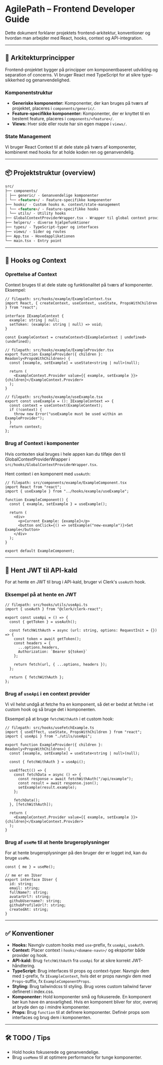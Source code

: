 # AgilePath – Frontend Developer Guide

Dette dokument forklarer projektets frontend-arkitektur, konventioner og hvordan man arbejder med React, hooks, context og API-integration.

---

## 🧱 Arkitekturprincipper

Frontend-projektet bygger på principper om komponentbaseret udvikling og separation of concerns. Vi bruger React med TypeScript for at sikre type-sikkerhed og genanvendelighed.

### Komponentstruktur

- **Generiske komponenter:** Komponenter, der kan bruges på tværs af projektet, placeres i `components/generic/`.
- **Feature-specifikke komponenter:** Komponenter, der er knyttet til en bestemt feature, placeres i `components/<feature>/`.
- **Views:** Hver side eller route har sin egen mappe i `views/`.

### State Management

Vi bruger React Context til at dele state på tværs af komponenter, kombineret med hooks for at holde koden ren og genanvendelig.

---

## 📦 Projektstruktur (overview)

```markdown
src/
├── components/
│ ├── generic/ - Genanvendelige komponenter
│ └── <feature>/ - Feature-specifikke komponenter
├── hooks/ - Custom hooks m. context/state-management
│ └── <feature>/ - Feature-specifikke hooks
│ └── utils/ - Utility hooks
├── GlobalContextProviderWrapper.tsx - Wrapper til global context provider
├── helpers/ - diverse hjælpefunktioner
├── types/ - TypeScript-typer og interfaces
├── views/ - Sider og routes
├── App.tsx - Hovedapplikationen
└── main.tsx - Entry point
```

---

## 🧩 Hooks og Context

### Oprettelse af Context

Context bruges til at dele state og funktionalitet på tværs af komponenter. Eksempel:

```tsx
// filepath: src/hooks/example/ExampleContext.tsx
import React, { createContext, useContext, useState, PropsWithChildren } from "react";

interface IExampleContext {
  example: string | null;
  setToken: (example: string | null) => void;
}

const ExampleContext = createContext<IExampleContext | undefined>(undefined);

// filepath: src/hooks/example/ExampleProvider.tsx
export function ExampleProvider({ children }: Readonly<PropsWithChildren>) {
  const [example, setExample] = useState<string | null>(null);

  return (
    <ExampleContext.Provider value={{ example, setExample }}>{children}</ExampleContext.Provider>
  );
}

// filepath: src/hooks/example/useExample.tsx
export const useExample = (): IExampleContext => {
  const context = useContext(ExampleContext);
  if (!context) {
    throw new Error("useExample must be used within an ExampleProvider");
  }
  return context;
};
```

### Brug af Context i komponenter

Hvis contexten skal bruges i hele appen kan du tilføje den til GlobalContextProviderWrapper i `src/hooks/GlobalContextProviderWrapper.tsx`.

Hent context i en komponent med `useAuth`:

```tsx
// filepath: src/components/example/ExampleComponent.tsx
import React from "react";
import { useExample } from "../hooks/example/useExample";

function ExampleComponent() {
  const { example, setExample } = useExample();

  return (
    <div>
      <p>Current Example: {example}</p>
      <button onClick={() => setExample("new-example")}>Set Example</button>
    </div>
  );
}

export default ExampleComponent;
```

---

## 🔑 Hent JWT til API-kald

For at hente en JWT til brug i API-kald, bruger vi Clerk's `useAuth` hook.

### Eksempel på at hente en JWT

```tsx
// filepath: src/hooks/utils/useApi.ts
import { useAuth } from "@clerk/clerk-react";

export const useApi = () => {
  const { getToken } = useAuth();

  const fetchWithAuth = async (url: string, options: RequestInit = {}) => {
    const token = await getToken();
    const headers = {
      ...options.headers,
      Authorization: `Bearer ${token}`
    };

    return fetch(url, { ...options, headers });
  };

  return { fetchWithAuth };
};
```

### Brug af `useApi` i en context provider

Vi vil helst undgå at fetche fra en komponent, så det er bedst at fetche i et custom hook og så bruge det i komponenten.

Eksempel på at bruge `fetchWithAuth` i et custom hook:

```tsx
// filepath: src/hooks/useFetchExample.ts
import { useEffect, useState, PropsWithChildren } from "react";
import { useApi } from "./utils/useApi";

export function ExampleProvider({ children }: Readonly<PropsWithChildren>) {
  const [example, setExample] = useState<string | null>(null);

  const { fetchWithAuth } = useApi();

  useEffect(() => {
    const fetchData = async () => {
      const response = await fetchWithAuth("/api/example");
      const result = await response.json();
      setExample(result.example);
    };

    fetchData();
  }, [fetchWithAuth]);

  return (
    <ExampleContext.Provider value={{ example, setExample }}>{children}</ExampleContext.Provider>
  );
}
```

### Brug af `useMe` til at hente brugeroplysninger

For at hente brugeroplysninger på den bruger der er logget ind, kan du bruge `useMe`.

```tsx
const { me } = useMe();

// me er en IUser
export interface IUser {
  id: string;
  email: string;
  fullName?: string;
  avatarUrl?: string;
  githubUsername?: string;
  githubProfileUrl?: string;
  createdAt: string;
}
```

---

## ✅ Konventioner

- **Hooks:** Navngiv custom hooks med `use`-prefix, fx `useApi`, `useAuth`.
- **Context:** Placer context i `hooks/<domæne-navn>/` og eksporter både provider og hook.
- **API-kald:** Brug `fetchWithAuth` fra `useApi` for at sikre korrekt JWT-håndtering.
- **TypeScript:** Brug interfaces til props og context-typer. Navngiv dem med `I`-prefix, fx `IExampleContext`, hvis det er props navngiv dem med `Props`-suffix, fx `ExampleComponentProps`.
- **Styling:** Brug tailwindcss til styling. Brug vores custom tailwind farver defineret i index.css.
- **Komponenter:** Hold komponenter små og fokuserede. En komponent bør kun have én ansvarlighed. Hvis en komponent bliver for stor, overvej at bryde den op i mindre komponenter.
- **Props:** Brug `function` til at definere komponenter. Definér props som interfaces og brug dem i komponenten.

---

## 🛠 TODO / Tips

- Hold hooks fokuserede og genanvendelige.
- Brug `useMemo` til at optimere performance for tunge komponenter.
